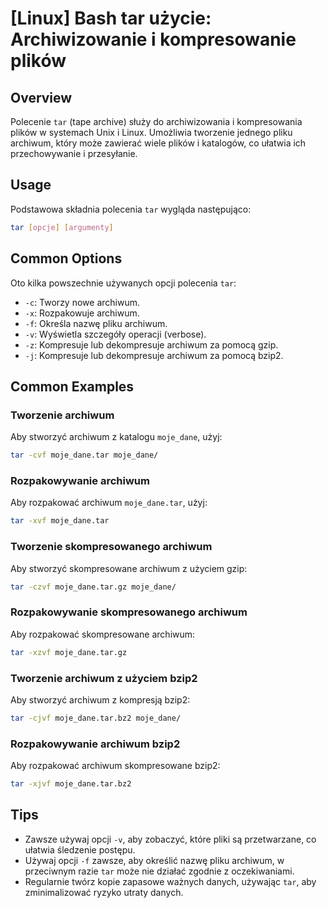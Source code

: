 # [Linux] Bash tar użycie: Archiwizowanie i kompresowanie plików

## Overview
Polecenie `tar` (tape archive) służy do archiwizowania i kompresowania plików w systemach Unix i Linux. Umożliwia tworzenie jednego pliku archiwum, który może zawierać wiele plików i katalogów, co ułatwia ich przechowywanie i przesyłanie.

## Usage
Podstawowa składnia polecenia `tar` wygląda następująco:

```bash
tar [opcje] [argumenty]
```

## Common Options
Oto kilka powszechnie używanych opcji polecenia `tar`:

- `-c`: Tworzy nowe archiwum.
- `-x`: Rozpakowuje archiwum.
- `-f`: Określa nazwę pliku archiwum.
- `-v`: Wyświetla szczegóły operacji (verbose).
- `-z`: Kompresuje lub dekompresuje archiwum za pomocą gzip.
- `-j`: Kompresuje lub dekompresuje archiwum za pomocą bzip2.

## Common Examples

### Tworzenie archiwum
Aby stworzyć archiwum z katalogu `moje_dane`, użyj:

```bash
tar -cvf moje_dane.tar moje_dane/
```

### Rozpakowywanie archiwum
Aby rozpakować archiwum `moje_dane.tar`, użyj:

```bash
tar -xvf moje_dane.tar
```

### Tworzenie skompresowanego archiwum
Aby stworzyć skompresowane archiwum z użyciem gzip:

```bash
tar -czvf moje_dane.tar.gz moje_dane/
```

### Rozpakowywanie skompresowanego archiwum
Aby rozpakować skompresowane archiwum:

```bash
tar -xzvf moje_dane.tar.gz
```

### Tworzenie archiwum z użyciem bzip2
Aby stworzyć archiwum z kompresją bzip2:

```bash
tar -cjvf moje_dane.tar.bz2 moje_dane/
```

### Rozpakowywanie archiwum bzip2
Aby rozpakować archiwum skompresowane bzip2:

```bash
tar -xjvf moje_dane.tar.bz2
```

## Tips
- Zawsze używaj opcji `-v`, aby zobaczyć, które pliki są przetwarzane, co ułatwia śledzenie postępu.
- Używaj opcji `-f` zawsze, aby określić nazwę pliku archiwum, w przeciwnym razie `tar` może nie działać zgodnie z oczekiwaniami.
- Regularnie twórz kopie zapasowe ważnych danych, używając `tar`, aby zminimalizować ryzyko utraty danych.